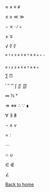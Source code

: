 ≈ ≠ ≡ ≢

≤ ≥ ≪ ≫

− ⨯ ⋅ ∕ ÷

± ∓

√ ∛ ∜

⁰ ¹ ² ³ ⁴ ⁵ ⁶ ⁷ ⁸ ⁹ ⁿ ⁺ ⁻

₀ ₁ ₂ ₃ ₄ ₅ ₆ ₇ ₈ ₉ ₙ

∑ ∏

′ ″ ‴ ∫ ∬ ∭

∞ ½ °

⇒ ⇔ ∴ ∵ ∎

∀ ∃ ∄

¬ ∧ v

∝ ∶

⋯

∩ ∪

∈ ∉

∠

[Back to home](https://laurahannah44.github.io/)
